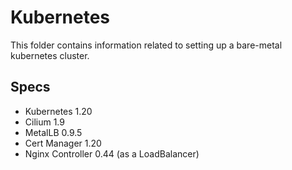 # Kubernetes
This folder contains information related to setting up a bare-metal kubernetes cluster.

## Specs
- Kubernetes 1.20
- Cilium 1.9
- MetalLB 0.9.5
- Cert Manager 1.20
- Nginx Controller 0.44 (as a LoadBalancer)
